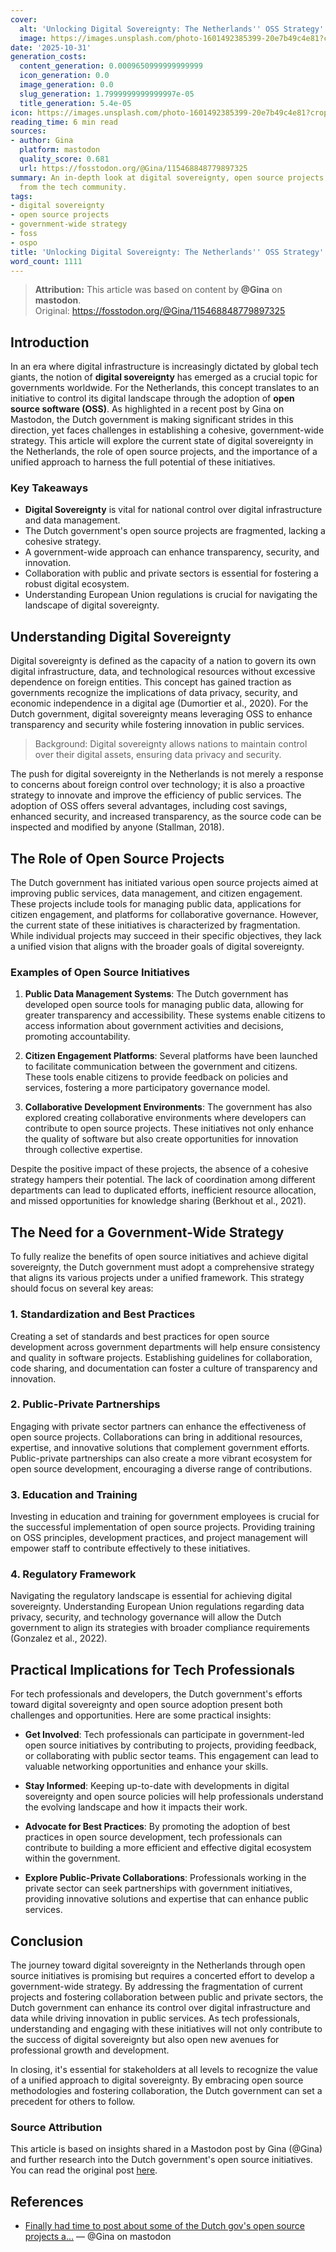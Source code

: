 ```yaml
---
cover:
  alt: 'Unlocking Digital Sovereignty: The Netherlands'' OSS Strategy'
  image: https://images.unsplash.com/photo-1601492385399-20e7b49c4e81?crop=entropy&cs=tinysrgb&fit=max&fm=jpg&ixid=M3w4MTYwNTN8MHwxfHNlYXJjaHwxfHxOZXRoZXJsYW5kcyUyMGRpZ2l0YWwlMjBzb3ZlcmVpZ250eSUyMHN0cmF0ZWd5fGVufDB8MHx8fDE3NjE5MTc0NzF8MA&ixlib=rb-4.1.0&q=80&w=1080
date: '2025-10-31'
generation_costs:
  content_generation: 0.0009650999999999999
  icon_generation: 0.0
  image_generation: 0.0
  slug_generation: 1.7999999999999997e-05
  title_generation: 5.4e-05
icon: https://images.unsplash.com/photo-1601492385399-20e7b49c4e81?crop=entropy&cs=tinysrgb&fit=max&fm=jpg&ixid=M3w4MTYwNTN8MHwxfHNlYXJjaHwxfHxOZXRoZXJsYW5kcyUyMGRpZ2l0YWwlMjBzb3ZlcmVpZ250eSUyMHN0cmF0ZWd5fGVufDB8MHx8fDE3NjE5MTc0NzF8MA&ixlib=rb-4.1.0&q=80&w=1080
reading_time: 6 min read
sources:
- author: Gina
  platform: mastodon
  quality_score: 0.681
  url: https://fosstodon.org/@Gina/115468848779897325
summary: An in-depth look at digital sovereignty, open source projects based on insights
  from the tech community.
tags:
- digital sovereignty
- open source projects
- government-wide strategy
- foss
- ospo
title: 'Unlocking Digital Sovereignty: The Netherlands'' OSS Strategy'
word_count: 1111
---
```


> **Attribution:** This article was based on content by **@Gina** on **mastodon**.  
> Original: https://fosstodon.org/@Gina/115468848779897325

## Introduction

In an era where digital infrastructure is increasingly dictated by global tech giants, the notion of **digital sovereignty** has emerged as a crucial topic for governments worldwide. For the Netherlands, this concept translates to an initiative to control its digital landscape through the adoption of **open source software (OSS)**. As highlighted in a recent post by Gina on Mastodon, the Dutch government is making significant strides in this direction, yet faces challenges in establishing a cohesive, government-wide strategy. This article will explore the current state of digital sovereignty in the Netherlands, the role of open source projects, and the importance of a unified approach to harness the full potential of these initiatives.

### Key Takeaways
- **Digital Sovereignty** is vital for national control over digital infrastructure and data management.
- The Dutch government's open source projects are fragmented, lacking a cohesive strategy.
- A government-wide approach can enhance transparency, security, and innovation.
- Collaboration with public and private sectors is essential for fostering a robust digital ecosystem.
- Understanding European Union regulations is crucial for navigating the landscape of digital sovereignty.

## Understanding Digital Sovereignty

Digital sovereignty is defined as the capacity of a nation to govern its own digital infrastructure, data, and technological resources without excessive dependence on foreign entities. This concept has gained traction as governments recognize the implications of data privacy, security, and economic independence in a digital age (Dumortier et al., 2020). For the Dutch government, digital sovereignty means leveraging OSS to enhance transparency and security while fostering innovation in public services.

> Background: Digital sovereignty allows nations to maintain control over their digital assets, ensuring data privacy and security.

The push for digital sovereignty in the Netherlands is not merely a response to concerns about foreign control over technology; it is also a proactive strategy to innovate and improve the efficiency of public services. The adoption of OSS offers several advantages, including cost savings, enhanced security, and increased transparency, as the source code can be inspected and modified by anyone (Stallman, 2018).

## The Role of Open Source Projects

The Dutch government has initiated various open source projects aimed at improving public services, data management, and citizen engagement. These projects include tools for managing public data, applications for citizen engagement, and platforms for collaborative governance. However, the current state of these initiatives is characterized by fragmentation. While individual projects may succeed in their specific objectives, they lack a unified vision that aligns with the broader goals of digital sovereignty.

### Examples of Open Source Initiatives

1. **Public Data Management Systems**: The Dutch government has developed open source tools for managing public data, allowing for greater transparency and accessibility. These systems enable citizens to access information about government activities and decisions, promoting accountability.

2. **Citizen Engagement Platforms**: Several platforms have been launched to facilitate communication between the government and citizens. These tools enable citizens to provide feedback on policies and services, fostering a more participatory governance model.

3. **Collaborative Development Environments**: The government has also explored creating collaborative environments where developers can contribute to open source projects. These initiatives not only enhance the quality of software but also create opportunities for innovation through collective expertise.

Despite the positive impact of these projects, the absence of a cohesive strategy hampers their potential. The lack of coordination among different departments can lead to duplicated efforts, inefficient resource allocation, and missed opportunities for knowledge sharing (Berkhout et al., 2021). 

## The Need for a Government-Wide Strategy

To fully realize the benefits of open source initiatives and achieve digital sovereignty, the Dutch government must adopt a comprehensive strategy that aligns its various projects under a unified framework. This strategy should focus on several key areas:

### 1. **Standardization and Best Practices**

Creating a set of standards and best practices for open source development across government departments will help ensure consistency and quality in software projects. Establishing guidelines for collaboration, code sharing, and documentation can foster a culture of transparency and innovation.

### 2. **Public-Private Partnerships**

Engaging with private sector partners can enhance the effectiveness of open source projects. Collaborations can bring in additional resources, expertise, and innovative solutions that complement government efforts. Public-private partnerships can also create a more vibrant ecosystem for open source development, encouraging a diverse range of contributions.

### 3. **Education and Training**

Investing in education and training for government employees is crucial for the successful implementation of open source projects. Providing training on OSS principles, development practices, and project management will empower staff to contribute effectively to these initiatives.

### 4. **Regulatory Framework**

Navigating the regulatory landscape is essential for achieving digital sovereignty. Understanding European Union regulations regarding data privacy, security, and technology governance will allow the Dutch government to align its strategies with broader compliance requirements (Gonzalez et al., 2022).

## Practical Implications for Tech Professionals

For tech professionals and developers, the Dutch government's efforts toward digital sovereignty and open source adoption present both challenges and opportunities. Here are some practical insights:

- **Get Involved**: Tech professionals can participate in government-led open source initiatives by contributing to projects, providing feedback, or collaborating with public sector teams. This engagement can lead to valuable networking opportunities and enhance your skills.

- **Stay Informed**: Keeping up-to-date with developments in digital sovereignty and open source policies will help professionals understand the evolving landscape and how it impacts their work.

- **Advocate for Best Practices**: By promoting the adoption of best practices in open source development, tech professionals can contribute to building a more efficient and effective digital ecosystem within the government.

- **Explore Public-Private Collaborations**: Professionals working in the private sector can seek partnerships with government initiatives, providing innovative solutions and expertise that can enhance public services.

## Conclusion

The journey toward digital sovereignty in the Netherlands through open source initiatives is promising but requires a concerted effort to develop a government-wide strategy. By addressing the fragmentation of current projects and fostering collaboration between public and private sectors, the Dutch government can enhance its control over digital infrastructure and data while driving innovation in public services. As tech professionals, understanding and engaging with these initiatives will not only contribute to the success of digital sovereignty but also open new avenues for professional growth and development.

In closing, it's essential for stakeholders at all levels to recognize the value of a unified approach to digital sovereignty. By embracing open source methodologies and fostering collaboration, the Dutch government can set a precedent for others to follow.

### Source Attribution
This article is based on insights shared in a Mastodon post by Gina (@Gina) and further research into the Dutch government's open source initiatives. You can read the original post [here](https://fosstodon.org/@Gina/115468848779897325).

## References

- [Finally had time to post about some of the Dutch gov's open source projects a...](https://fosstodon.org/@Gina/115468848779897325) — @Gina on mastodon